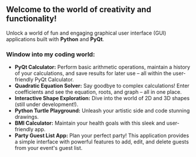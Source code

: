 ## Welcome to the world of creativity and functionality!
Unlock a world of fun and engaging graphical user interface (GUI) applications built with **Python** and **PyQt**.

### Window into my coding world:
- **PyQt Calculator:** Perform basic arithmetic operations, maintain a history of your calculations, and save results for later use – all within the user-friendly PyQt Calculator.
- **Quadratic Equation Solver:** Say goodbye to complex calculations! Enter coefficients and see the equation, roots, and graph – all in one place.
- **Interactive Shape Exploration:** Dive into the world of 2D and 3D shapes (still under development!).
- **Python Turtle Playground:** Unleash your artistic side and code stunning drawings.
- **BMI Calculator:** Maintain your health goals with this sleek and user-friendly app.
- **Party Guest List App:** Plan your perfect party! This application provides a simple interface with powerful features to add, edit, and delete guests from your event's guest list.


<!---
hrosicka/hrosicka is a ✨ special ✨ repository because its `README.md` (this file) appears on your GitHub profile.
You can click the Preview link to take a look at your changes.
--->
